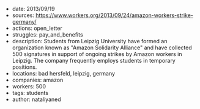 - date: 2013/09/19
- sources: https://www.workers.org/2013/09/24/amazon-workers-strike-germany/
- actions: open_letter
- struggles: pay_and_benefits
- description: Students from Leipzig University have formed an organization known as "Amazon Solidarity Alliance" and have collected 500 signatures in support of ongoing strikes by Amazon workers in Leipzig. The company frequently employs students in temporary positions.
- locations: bad hersfeld, leipzig, germany
- companies: amazon
- workers: 500
- tags: students
- author: nataliyaned
